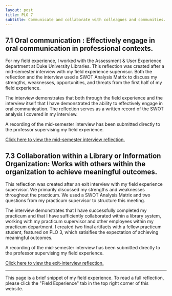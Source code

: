 ```yaml
---
layout: post
title: PLO 7
subtitle: Communicate and collaborate with colleagues and communities. [Communication and Collaboration]
---
```


## 7.1 Oral communication : Effectively engage in oral communication in professional contexts.

For my field experience, I worked with the Assessment & User Experience department at Duke University Libraries. This reflection was created after a mid-semester interview with my field experience supervisor. Both the reflection and the interview used a SWOT Analysis Matrix to discuss my strengths, weaknesses, opportunities, and threats from the first half of my field experience.

The interview demonstrates that both through the field experience and the interview itself that I have demonstrated the ability to effectively engage in oral communication. The reflection serves as a written record of the SWOT analysis I covered in my interview.

A recording of the mid-semester interview has been submitted directly to the professor supervising my field experience.

[Click here to view the mid-semester interview reflection.]({{dunefskychadwick.github.io}}/assets/pdfs/oralcommunication.pdf)  

## 7.3 Collaboration within a Library or Information Organization: Works with others within the organization to achieve meaningful outcomes.

This reflection was created after an exit interview with my field experience supervisor. We primarily discussed my strengths and weaknesses throughout the practicum. We used a SWOT Analysis Matrix and two questions from my practicum supervisor to structure this meeting. 

The interview demonstrates that I have successfully completed my practicum and that I have sufficiently collaborated within a library system, working with my practicum supervisor and other employees within my practicum department. I created two final artifacts with a fellow practicum student, featured on PLO 3, which satisifies the expectation of achieving meaningful outcomes.  

A recording of the mid-semester interview has been submitted directly to the professor supervising my field experience.

[Click here to view the exit-interview reflection.]({{dunefskychadwick.github.io}}/assets/pdfs/collaborationwithinalibrary.pdf)  

-----------------------------------------------------

This page is a brief snippet of my field experience. To read a full reflection, please click the "Field Experience" tab in the top right corner of this website.
